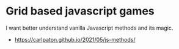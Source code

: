 # Grid based javascript games

I want better understand vanilla Javascript methods and its magic.

- https://carlpaton.github.io/2021/05/js-methods/